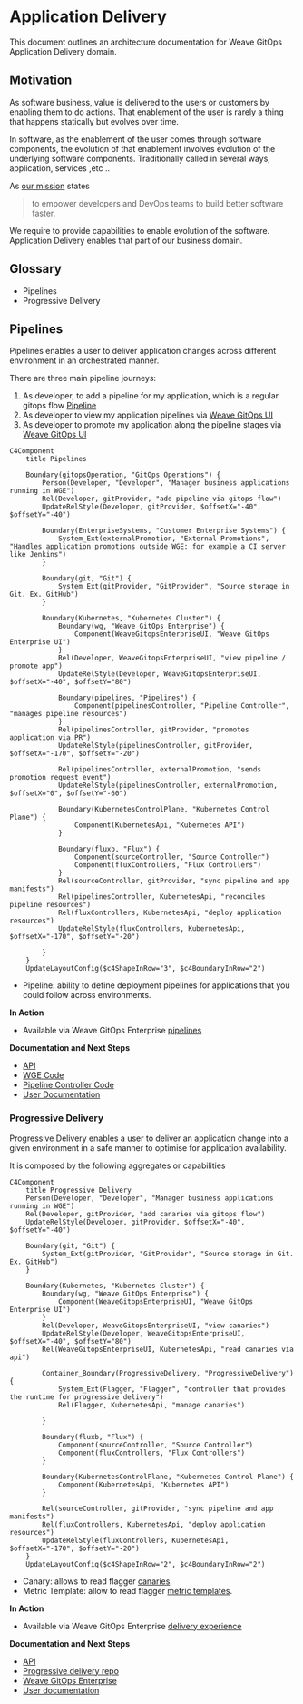 # Application Delivery 
This document outlines an architecture documentation for Weave GitOps Application Delivery domain.

## Motivation
As software business, value is delivered to the users or customers by enabling them to do actions.
That enablement of the user is rarely a thing that happens statically but evolves over time.

In software, as the enablement of the user comes through software components, the evolution of that enablement
involves evolution of the underlying software components. Traditionally called in several ways, application, services ,etc ..

As [our mission](https://www.weave.works/company/) states
> to empower developers and DevOps teams to build better software faster.

We require to provide capabilities to enable evolution of the software. Application Delivery enables that part of our
business domain.

## Glossary

- Pipelines
- Progressive Delivery

## Pipelines

Pipelines enables a user to deliver application changes across different environment in an orchestrated manner.

There are three main pipeline journeys:

1. As developer, to add a pipeline for my application, which is a regular gitops flow [Pipeline](https://docs.gitops.weave.works/docs/pipelines/spec/v1alpha1/pipeline/) 
2. As developer to view my application pipelines via [Weave GitOps UI](https://docs.gitops.weave.works/docs/pipelines/getting-started/)  
3. As developer to promote my application along the pipeline stages via [Weave GitOps UI](https://docs.gitops.weave.works/docs/pipelines/promoting-applications/) 

```mermaid
C4Component
    title Pipelines

    Boundary(gitopsOperation, "GitOps Operations") {
        Person(Developer, "Developer", "Manager business applications running in WGE")
        Rel(Developer, gitProvider, "add pipeline via gitops flow")
        UpdateRelStyle(Developer, gitProvider, $offsetX="-40", $offsetY="-40")

        Boundary(EnterpriseSystems, "Customer Enterprise Systems") {
            System_Ext(externalPromotion, "External Promotions", "Handles application promotions outside WGE: for example a CI server like Jenkins")
        }

        Boundary(git, "Git") {
            System_Ext(gitProvider, "GitProvider", "Source storage in Git. Ex. GitHub")
        }

        Boundary(Kubernetes, "Kubernetes Cluster") {
            Boundary(wg, "Weave GitOps Enterprise") {
                Component(WeaveGitopsEnterpriseUI, "Weave GitOps Enterprise UI")
            }
            Rel(Developer, WeaveGitopsEnterpriseUI, "view pipeline / promote app")
            UpdateRelStyle(Developer, WeaveGitopsEnterpriseUI, $offsetX="-40", $offsetY="80")

            Boundary(pipelines, "Pipelines") {
                Component(pipelinesController, "Pipeline Controller", "manages pipeline resources")
            }
            Rel(pipelinesController, gitProvider, "promotes application via PR")
            UpdateRelStyle(pipelinesController, gitProvider, $offsetX="-170", $offsetY="-20")

            Rel(pipelinesController, externalPromotion, "sends promotion request event")
            UpdateRelStyle(pipelinesController, externalPromotion, $offsetX="0", $offsetY="-60")

            Boundary(KubernetesControlPlane, "Kubernetes Control Plane") {
                Component(KubernetesApi, "Kubernetes API")
            }

            Boundary(fluxb, "Flux") {
                Component(sourceController, "Source Controller")
                Component(fluxControllers, "Flux Controllers")
            }
            Rel(sourceController, gitProvider, "sync pipeline and app manifests")
            Rel(pipelinesController, KubernetesApi, "reconciles pipeline resources")
            Rel(fluxControllers, KubernetesApi, "deploy application resources")
            UpdateRelStyle(fluxControllers, KubernetesApi, $offsetX="-170", $offsetY="-20")

        }
    }
    UpdateLayoutConfig($c4ShapeInRow="3", $c4BoundaryInRow="2")
```

- Pipeline: ability to define deployment pipelines for applications that you could follow across environments.  

**In Action**
- Available via Weave GitOps Enterprise [pipelines](https://demo-01.wge.dev.weave.works/pipelines)

**Documentation and Next Steps**

- [API](https://github.com/weaveworks/weave-gitops-enterprise/blob/main/api/pipelines/pipelines.proto)
- [WGE Code](https://github.com/weaveworks/weave-gitops-enterprise/tree/main/pkg/pipelines)
- [Pipeline Controller Code](https://github.com/weaveworks/pipeline-controller)
- [User Documentation](https://docs.gitops.weave.works/docs/pipelines/intro/)


### Progressive Delivery

Progressive Delivery enables a user to deliver an application change into a given environment in a safe manner to optimise for application availability.

It is composed by the following aggregates or capabilities

```mermaid
C4Component
    title Progressive Delivery
    Person(Developer, "Developer", "Manager business applications running in WGE")
    Rel(Developer, gitProvider, "add canaries via gitops flow")
    UpdateRelStyle(Developer, gitProvider, $offsetX="-40", $offsetY="-40")

    Boundary(git, "Git") {
        System_Ext(gitProvider, "GitProvider", "Source storage in Git. Ex. GitHub")
    }

    Boundary(Kubernetes, "Kubernetes Cluster") {
        Boundary(wg, "Weave GitOps Enterprise") {
            Component(WeaveGitopsEnterpriseUI, "Weave GitOps Enterprise UI")
        }
        Rel(Developer, WeaveGitopsEnterpriseUI, "view canaries")
        UpdateRelStyle(Developer, WeaveGitopsEnterpriseUI, $offsetX="-40", $offsetY="80")
        Rel(WeaveGitopsEnterpriseUI, KubernetesApi, "read canaries via api")

        Container_Boundary(ProgressiveDelivery, "ProgressiveDelivery") {
            System_Ext(Flagger, "Flagger", "controller that provides the runtime for progressive delivery")
            Rel(Flagger, KubernetesApi, "manage canaries")

        }

        Boundary(fluxb, "Flux") {
            Component(sourceController, "Source Controller")
            Component(fluxControllers, "Flux Controllers")
        }

        Boundary(KubernetesControlPlane, "Kubernetes Control Plane") {
            Component(KubernetesApi, "Kubernetes API")
        }

        Rel(sourceController, gitProvider, "sync pipeline and app manifests")
        Rel(fluxControllers, KubernetesApi, "deploy application resources")
        UpdateRelStyle(fluxControllers, KubernetesApi, $offsetX="-170", $offsetY="-20")
    }
    UpdateLayoutConfig($c4ShapeInRow="2", $c4BoundaryInRow="2")       
```

- Canary: allows to read flagger [canaries](https://docs.flagger.app/usage/how-it-works#canary-resource).
- Metric Template: allow to read flagger [metric templates](https://docs.flagger.app/usage/metrics#custom-metrics).


**In Action**
- Available via Weave GitOps Enterprise [delivery experience](https://demo-01.wge.dev.weave.works/applications/delivery)

**Documentation and Next Steps**
- [API](https://github.com/weaveworks/progressive-delivery/blob/main/api/prog/prog.proto)
- [Progressive delivery repo](https://github.com/weaveworks/progressive-delivery)
- [Weave GitOps Enterprise](https://github.com/weaveworks/weave-gitops-enterprise)
- [User documentation](https://docs.gitops.weave.works/docs/guides/delivery/)














